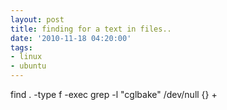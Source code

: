 ```yaml
---
layout: post
title: finding for a text in files..
date: '2010-11-18 04:20:00'
tags:
- linux
- ubuntu
---
```


find . -type f -exec grep -l "cglbake" /dev/null {} +